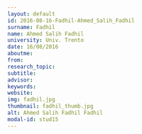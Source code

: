 ```yaml
---
layout: default 
id: 2016-08-16-Fadhil-Ahmed_Salih_Fadhil
surname: Fadhil
name: Ahmed Salih Fadhil
university: Univ. Trento
date: 16/08/2016
aboutme: 
from: 
research_topic: 
subtitle: 
advisor: 
keywords: 
website: 
img: fadhil.jpg
thumbnail: fadhil_thumb.jpg
alt: Ahmed Salih Fadhil Fadhil
modal-id: stud15
---
```

